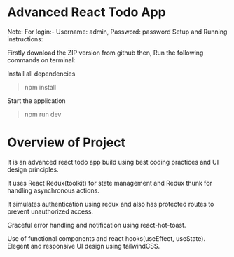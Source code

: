 # Advanced React Todo App

Note: For login:- Username: admin, Password: password
Setup and Running instructions:

Firstly download the ZIP version from github then,
Run the following commands on terminal:

Install all dependencies
>npm install

Start the application
>npm run dev

# Overview of Project

It is an advanced react todo app build using best coding practices and UI design principles.

It uses React Redux(toolkit) for state management and Redux thunk for handling asynchronous actions.

It simulates authentication using redux and also has protected routes to prevent unauthorized access.

Graceful error handling and notification using react-hot-toast.

Use of functional components and react hooks(useEffect, useState).
Elegent and responsive UI design using tailwindCSS.
